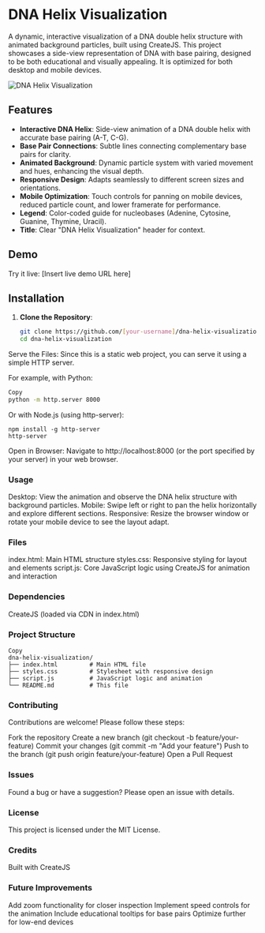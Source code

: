 # DNA Helix Visualization

A dynamic, interactive visualization of a DNA double helix structure with animated background particles, built using CreateJS. This project showcases a side-view representation of DNA with base pairing, designed to be both educational and visually appealing. It is optimized for both desktop and mobile devices.

![DNA Helix Visualization](https://github.com/user-attachments/assets/88e9d14e-d4ac-4632-bc89-7482eaeb471c)


## Features

- **Interactive DNA Helix**: Side-view animation of a DNA double helix with accurate base pairing (A-T, C-G).
- **Base Pair Connections**: Subtle lines connecting complementary base pairs for clarity.
- **Animated Background**: Dynamic particle system with varied movement and hues, enhancing the visual depth.
- **Responsive Design**: Adapts seamlessly to different screen sizes and orientations.
- **Mobile Optimization**: Touch controls for panning on mobile devices, reduced particle count, and lower framerate for performance.
- **Legend**: Color-coded guide for nucleobases (Adenine, Cytosine, Guanine, Thymine, Uracil).
- **Title**: Clear "DNA Helix Visualization" header for context.

## Demo

Try it live: [Insert live demo URL here]

## Installation

1. **Clone the Repository**:
   ```bash
   git clone https://github.com/[your-username]/dna-helix-visualization.git
   cd dna-helix-visualization
   ```

Serve the Files: 
Since this is a static web project, you can serve it using a simple HTTP server. 

For example, with Python:
  ```bash
  Copy
  python -m http.server 8000
  ```

Or with Node.js (using http-server):
```
npm install -g http-server
http-server
```

Open in Browser: Navigate to http://localhost:8000 (or the port specified by your server) in your web browser.

### Usage
Desktop: View the animation and observe the DNA helix structure with background particles.
Mobile: Swipe left or right to pan the helix horizontally and explore different sections.
Responsive: Resize the browser window or rotate your mobile device to see the layout adapt.

### Files
index.html: Main HTML structure
styles.css: Responsive styling for layout and elements
script.js: Core JavaScript logic using CreateJS for animation and interaction

### Dependencies
CreateJS (loaded via CDN in index.html)

### Project Structure

```
Copy
dna-helix-visualization/
├── index.html         # Main HTML file
├── styles.css         # Stylesheet with responsive design
├── script.js          # JavaScript logic and animation
└── README.md          # This file
```

### Contributing
Contributions are welcome! Please follow these steps:

Fork the repository
Create a new branch (git checkout -b feature/your-feature)
Commit your changes (git commit -m "Add your feature")
Push to the branch (git push origin feature/your-feature)
Open a Pull Request

### Issues
Found a bug or have a suggestion? Please open an issue with details.

### License
This project is licensed under the MIT License.

### Credits
Built with CreateJS

### Future Improvements
Add zoom functionality for closer inspection
Implement speed controls for the animation
Include educational tooltips for base pairs
Optimize further for low-end devices
